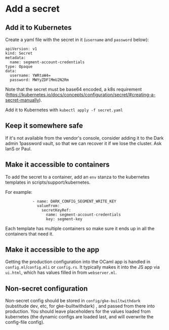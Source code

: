# Add a secret

## Add it to Kubernetes

Create a yaml file with the secret in it (`username` and `password` below):

```
apiVersion: v1
kind: Secret
metadata:
  name: segment-account-credentials
type: Opaque
data:
  username: YWRtaW4=
  password: MWYyZDFlMmU2N2Rm
```

Note that the secret must be base64 encoded, a k8s requirement
(https://kubernetes.io/docs/concepts/configuration/secret/#creating-a-secret-manually).

Add it to Kubernetes with `kubectl apply -f secret.yaml`

## Keep it somewhere safe

If it's not available from the vendor's console, consider adding it to the Dark
admin 1password vault, so that we can recover it if we lose the cluster. Ask
IanS or Paul.

## Make it accessible to containers

To add the secret to a container, add an `env` stanza to the kubernetes
templates in scripts/support/kubernetes.

For example:

```
            - name: DARK_CONFIG_SEGMENT_WRITE_KEY
              valueFrom:
                secretKeyRef:
                  name: segment-account-credentials
                  key: segment-key
```

Each template has multiple containers so make sure it ends up in all
the containers that need it.

## Make it accessible to the app

Getting the production configuration into the OCaml app is handled in
`config.ml`/`config.mli` or `config.rs`. It typically makes it into the JS app
via `ui.html`, which has values filled in from `webserver.ml`.

## Non-secret configuration

Non-secret config should be stored in `config/gke-builtwithdark` (substitude
dev, etc, for gke-builtwithdark) , and passed from there into production. You
should leave placeholders for the values loaded from kubernetes (the dynamic
configs are loaded last, and will overwrite the config-file config).
